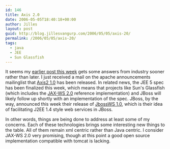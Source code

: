 ```yaml
---
id: 146
title: Axis 2.0
date: 2006-05-05T18:40:18+00:00
author: Jilles
layout: post
guid: http://blog.jillesvangurp.com/2006/05/05/axis-20/
permalink: /2006/05/05/axis-20/
tags:
  - java
  - JEE
  - Sun Glassfish
---
```

It seems my <a href="http://blog.jillesvangurp.com/2006/05/03/wsdl-hell-and-other-ws-stuff/">earlier post this week</a> gets some answers from industry sooner rather than later. I just received a mail on the apache announcements mailinglist that <a href="http://ws.apache.org/axis2/">Axis2 1.0</a> has been released. In related news, the JEE 5 spec has been finalized this week, which means that projects like Sun's Glassfish (which includes the <a href="https://jax-ws.dev.java.net/">JAX-WS 2.0</a> reference implementation) and JBoss will likely follow up shortly with an implementation of the spec. JBoss, by the way, announced this week their release of <a href="http://www.jboss.org/wiki/Wiki.jsp?page=JBossWS">JbossWS 1.0</a>, which is their idea of facilitating J2EE 1.4 style web services in JBoss.

In other words, things are being done to address at least some of my concerns. Each of these technologies brings some interesting new things to the table. All of them remain xml centric rather than Java centric. I consider JAX-WS 2.0 very promising, though at this point a good open source implementation compatible with tomcat is lacking.